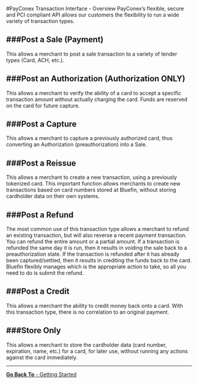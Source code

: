 #PayConex Transaction Interface - Overview
PayConex’s flexible, secure and PCI compliant API allows our customers the flexibility to run a wide
variety of transaction types.

###Post a Sale (Payment)
-----
This allows a merchant to post a sale transaction to a variety of tender
types (Card, ACH, etc.).

###Post an Authorization (Authorization ONLY)
-----
This allows a merchant to verify the ability of a card to accept a specific
transaction amount without actually charging the card. Funds are
reserved on the card for future capture.

###Post a Capture
-----
This allows a merchant to capture a previously authorized card, thus converting an Authorization (preauthorization)
into a Sale.

###Post a Reissue
-----
This allows a merchant to create a new transaction, using a previously tokenized card. This important
function allows merchants to create new transactions based on card numbers stored at Bluefin, without
storing cardholder data on their own systems.

###Post a Refund
-----
The most common use of this transaction type allows a merchant to refund an existing transaction, but
will also reverse a recent payment transaction. You can refund the entire amount or a partial amount. If
a transaction is refunded the same day it is run, then it results in voiding the sale back to a preauthorization
state. If the transaction is refunded after it has already been captured/settled, then it
results in crediting the funds back to the card. Bluefin flexibly manages which is the appropriate action
to take, so all you need to do is submit the refund.

###Post a Credit
-----
This allows a merchant the ability to credit money back onto a card. With this transaction type, there is
no correlation to an original payment.

###Store Only
-----
This allows a merchant to store the cardholder data (card number, expiration, name, etc.) for a card, for
later use, without running any actions against the card immediately. 

-----
[**Go Back To** - Getting Started](/getting-started.md)
